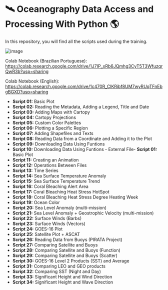 # 🛰️ Oceanography Data Access and Processing With Python 🌎

In this repository, you will find all the scripts used during the training.

![image](https://github.com/diegormsouza/oceanography_python_may_2022/assets/54595784/7b841525-c0c3-4fe9-b0da-b06f6444ab4d)

Colab Notebook (Brazilian Portuguese): 
https://colab.research.google.com/drive/1J7IP_xRb6JQmhg3CyT5T3WfuzqrQwR3b?usp=sharing

Colab Notebook (English): 
https://colab.research.google.com/drive/1c470R_ClKRibf8UM7wyRUqTFnEbgBGXD?usp=sharing

- **Script 01:** Basic Plot
- **Script 02:** Reading the Metadata, Adding a Legend, Title and Date
- **Script 03:** Adding Maps with Cartopy
- **Script 04:** Cartopy Projections
- **Script 05:** Custom Color Palettes
- **Script 06:** Plotting a Specific Region
- **Script 07:** Adding Shapefiles and Texts
- **Script 08:** Reading Data from a Coordinate and Adding it to the Plot
- **Script 09:** Downloading Data Using Funtions 
- **Script 10:** Downloading Data Using Funtions - External File- **Script 01:** Basic Plot
- **Script 11:** Creating an Animation
- **Script 12:** Operations Between Files
- **Script 13:** Time Series
- **Script 14:** Sea Surface Temperature Anomaly
- **Script 15:** Sea Surface Temperature Trend
- **Script 16:** Coral Bleaching Alert Area
- **Script 17:** Coral Bleaching Heat Stress HotSpot
- **Script 18:** Coral Bleaching Heat Stress Degree Heating Week
- **Script 19:** Ocean Color
- **Script 20:** Sea Level Anomaly (multi-mission) 
- **Script 21:** Sea Level Anomaly + Geostrophic Velocity (multi-mission)
- **Script 22:** Surface Winds (Barbs)
- **Script 23:** Surface Winds (Vectors)
- **Script 24:** GOES-16 Plot
- **Script 25:** Satellite Plot + ASCAT
- **Script 26:** Reading Data from Buoys (PIRATA Project)
- **Script 27:** Comparing Satellite and Buoys
- **Script 28:** Comparing Satellite and Buoys (Function)
- **Script 29:** Comparing Satellite and Buoys (Scatter)
- **Script 30:** GOES-16 Level 2 Products (SST) and Average
- **Script 31:** Comparing LEO and GEO products
- **Script 32:** Comparing SST (Night and Day)
- **Script 33:** Significant Height and Wind Direction
- **Script 34:** Significant Height and Wave Direction
